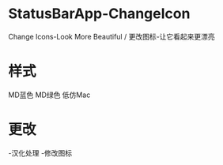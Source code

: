 # StatusBarApp-ChangeIcon
Change Icons-Look More Beautiful / 更改图标-让它看起来更漂亮

# 样式

MD蓝色
MD绿色
低仿Mac

# 更改

-汉化处理
-修改图标
